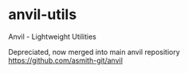 # anvil-utils
Anvil - Lightweight Utilities

Depreciated, now merged into main anvil repositiory https://github.com/asmith-git/anvil
